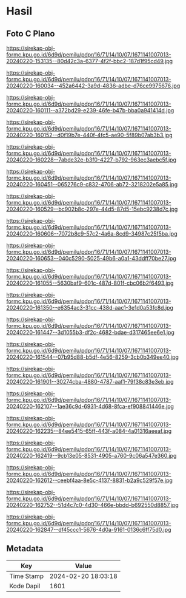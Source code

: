 # Hasil

## Foto C Plano

https://sirekap-obj-formc.kpu.go.id/6d9d/pemilu/pdpr/16/71/14/10/07/1671141007013-20240220-153135--80d42c3a-6377-4f2f-bbc2-187d1f95cd49.jpg

https://sirekap-obj-formc.kpu.go.id/6d9d/pemilu/pdpr/16/71/14/10/07/1671141007013-20240220-160034--452a6442-3a9d-4836-adbe-d76ce9975676.jpg

https://sirekap-obj-formc.kpu.go.id/6d9d/pemilu/pdpr/16/71/14/10/07/1671141007013-20240220-160111--a372bd29-e239-46fe-b47b-bba0a941414d.jpg

https://sirekap-obj-formc.kpu.go.id/6d9d/pemilu/pdpr/16/71/14/10/07/1671141007013-20240220-160152--d0f19b7e-440f-4fc5-ae90-5f89b07ab3b3.jpg

https://sirekap-obj-formc.kpu.go.id/6d9d/pemilu/pdpr/16/71/14/10/07/1671141007013-20240220-160228--7abde32e-b3f0-4227-b792-963ec3aebc5f.jpg

https://sirekap-obj-formc.kpu.go.id/6d9d/pemilu/pdpr/16/71/14/10/07/1671141007013-20240220-160451--065276c9-c832-4706-ab72-3218202e5a85.jpg

https://sirekap-obj-formc.kpu.go.id/6d9d/pemilu/pdpr/16/71/14/10/07/1671141007013-20240220-160529--bc902b8c-297e-44d5-87d5-15ebc9238d7c.jpg

https://sirekap-obj-formc.kpu.go.id/6d9d/pemilu/pdpr/16/71/14/10/07/1671141007013-20240220-160606--7072b8c9-57c2-4a6a-8cd9-34987c25f5ba.jpg

https://sirekap-obj-formc.kpu.go.id/6d9d/pemilu/pdpr/16/71/14/10/07/1671141007013-20240220-160653--040c5290-5025-49b6-a0a1-43ddff70be27.jpg

https://sirekap-obj-formc.kpu.go.id/6d9d/pemilu/pdpr/16/71/14/10/07/1671141007013-20240220-161055--5630baf9-601c-487d-801f-cbc06b2f6493.jpg

https://sirekap-obj-formc.kpu.go.id/6d9d/pemilu/pdpr/16/71/14/10/07/1671141007013-20240220-161350--e6354ac3-31cc-438d-aac1-3e1d0a53fc8d.jpg

https://sirekap-obj-formc.kpu.go.id/6d9d/pemilu/pdpr/16/71/14/10/07/1671141007013-20240220-161447--3d1055b3-df2c-4682-bdae-d317465ee6e1.jpg

https://sirekap-obj-formc.kpu.go.id/6d9d/pemilu/pdpr/16/71/14/10/07/1671141007013-20240220-161544--07b95d88-b5df-4e56-8259-3cb0b349ee40.jpg

https://sirekap-obj-formc.kpu.go.id/6d9d/pemilu/pdpr/16/71/14/10/07/1671141007013-20240220-161901--30274cba-4880-4787-aaf1-79f38c83e3eb.jpg

https://sirekap-obj-formc.kpu.go.id/6d9d/pemilu/pdpr/16/71/14/10/07/1671141007013-20240220-162107--1ae36c9d-6931-4d68-8fca-ef908841446e.jpg

https://sirekap-obj-formc.kpu.go.id/6d9d/pemilu/pdpr/16/71/14/10/07/1671141007013-20240220-162235--84ee5415-65ff-443f-a084-4a01316aeeaf.jpg

https://sirekap-obj-formc.kpu.go.id/6d9d/pemilu/pdpr/16/71/14/10/07/1671141007013-20240220-162419--9cb13e05-8531-4905-a760-9c06a547e360.jpg

https://sirekap-obj-formc.kpu.go.id/6d9d/pemilu/pdpr/16/71/14/10/07/1671141007013-20240220-162612--ceebf4aa-8e5c-4137-8831-b2a9c529f57e.jpg

https://sirekap-obj-formc.kpu.go.id/6d9d/pemilu/pdpr/16/71/14/10/07/1671141007013-20240220-162752--51d4c7c0-4d30-466e-bbdd-b692550d8857.jpg

https://sirekap-obj-formc.kpu.go.id/6d9d/pemilu/pdpr/16/71/14/10/07/1671141007013-20240220-162847--df45ccc1-5676-4d0a-9161-0136c6ff75d0.jpg


## Metadata

| Key        | Value               |
| ---------- | ------------------- |
| Time Stamp | 2024-02-20 18:03:18 |
| Kode Dapil | 1601                |




